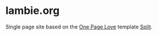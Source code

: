 # lambie.org

Single page site based on the [One Page Love](https://onepagelove.com) template [Split](https://onepagelove.com/split).
